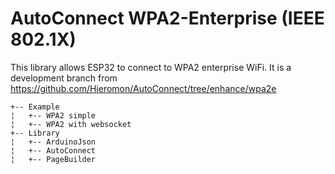 # AutoConnect WPA2-Enterprise (IEEE 802.1X)

This library allows ESP32 to connect to WPA2 enterprise WiFi. It is a development branch from https://github.com/Hieromon/AutoConnect/tree/enhance/wpa2e

```
+-- Example
¦   +-- WPA2 simple
¦   +-- WPA2 with websocket
+-- Library
¦   +-- ArduinoJson
¦   +-- AutoConnect
¦   +-- PageBuilder
```


